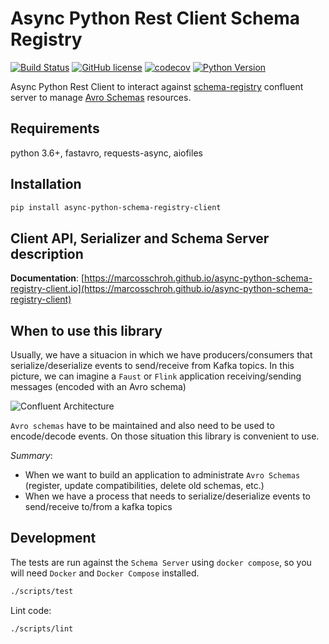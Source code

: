 # Async Python Rest Client Schema Registry

[![Build Status](https://travis-ci.org/marcosschroh/async-python-schema-registry-client.svg?branch=master)](https://travis-ci.com/marcosschroh/async-python-schema-registry-client.svg?branch=master)
[![GitHub license](https://img.shields.io/github/license/marcosschroh/async-python-schema-registry-client.svg)](https://github.com/marcosschroh/async-python-schema-registry-client/blob/master/LICENSE)
[![codecov](https://codecov.io/gh/marcosschroh/async-python-schema-registry-client/branch/master/graph/badge.svg)](https://codecov.io/gh/marcosschroh/async-python-schema-registry-client)
[![Python Version](https://img.shields.io/badge/python-3.6%20%7C%203.7-blue.svg)](https://img.shields.io/badge/python-3.6%20%7C%203.7-blue.svg)

Async Python Rest Client to interact against [schema-registry](https://docs.confluent.io/current/schema-registry/index.html) confluent server to manage [Avro Schemas](https://docs.oracle.com/database/nosql-12.1.3.1/GettingStartedGuide/avroschemas.html) resources.

## Requirements

python 3.6+, fastavro, requests-async, aiofiles

## Installation

```sh
pip install async-python-schema-registry-client
```

## Client API, Serializer and Schema Server description

**Documentation**: [https://marcosschroh.github.io/async-python-schema-registry-client.io](https://marcosschroh.github.io/async-python-schema-registry-client)

## When to use this library

Usually, we have a situacion in which we have producers/consumers that serialize/deserialize events to send/receive from Kafka topics. In this picture, we can imagine a `Faust` or `Flink` application receiving/sending messages (encoded with an Avro schema)

![Confluent Architecture](docs/img/confluent_architecture.png)

`Avro schemas` have to be maintained and also need to be used to encode/decode events. On those situation this library is convenient to use.

*Summary*:

* When we want to build an application to administrate `Avro Schemas` (register, update compatibilities, delete old schemas, etc.)
* When we have a process that needs to serialize/deserialize events to send/receive to/from a kafka topics

## Development

The tests are run against the `Schema Server` using `docker compose`, so you will need
`Docker` and `Docker Compose` installed.

```sh
./scripts/test
```

Lint code:

```sh
./scripts/lint
```

